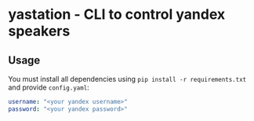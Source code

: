 # yastation - CLI to control yandex speakers

## Usage

You must install all dependencies using `pip install -r requirements.txt` and provide `config.yaml`:
```yaml
username: "<your yandex username>"
password: "<your yandex password>"
```

